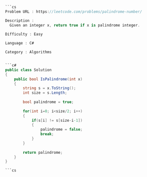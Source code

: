 ```cs
```cs
Problem URL : https://leetcode.com/problems/palindrome-number/

Description :
  Given an integer x, return true if x is palindrome integer.
  
Difficulty : Easy

Language : C#

Category : Algorithms 


```c#
public class Solution 
{
    public bool IsPalindrome(int x)
    {
        string s = x.ToString();
        int size = s.Length;
        
        bool palindrome = true;
        
        for(int i=0; i<size/2; i++)
        {
            if(s[i] != s[size-i-1])
            {
                palindrome = false;
                break;
            }
        }
        
        return palindrome;
    }
}
```
```cs
```cs
